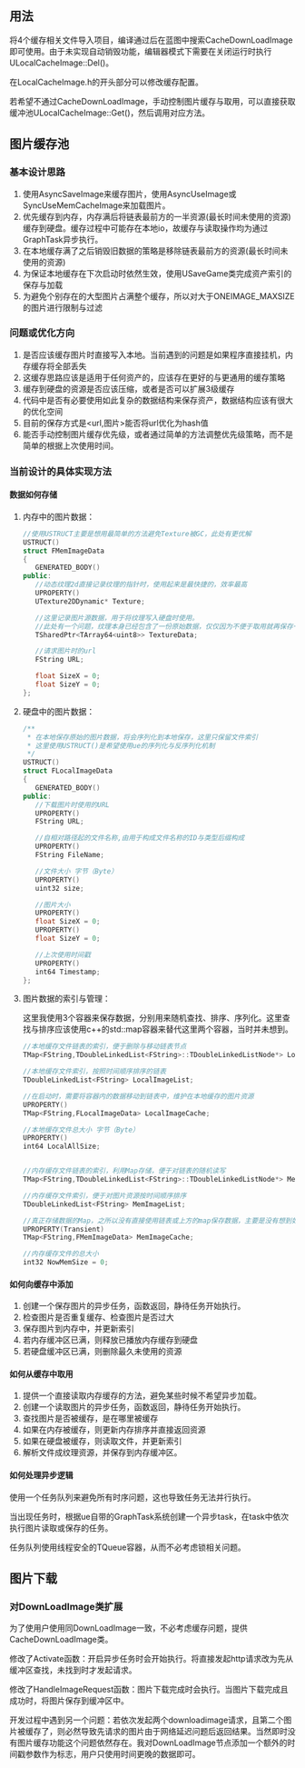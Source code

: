 ## 用法

将4个缓存相关文件导入项目，编译通过后在蓝图中搜索CacheDownLoadImage即可使用。由于未实现自动销毁功能，编辑器模式下需要在关闭运行时执行ULocalCacheImage::Del()。

在LocalCacheImage.h的开头部分可以修改缓存配置。

若希望不通过CacheDownLoadImage，手动控制图片缓存与取用，可以直接获取缓冲池ULocalCacheImage::Get()，然后调用对应方法。

## 图片缓存池

### 基本设计思路

1. 使用AsyncSaveImage来缓存图片，使用AsyncUseImage或SyncUseMemCacheImage来加载图片。
2. 优先缓存到内存，内存满后将链表最前方的一半资源(最长时间未使用的资源)缓存到硬盘。缓存过程中可能存在本地io，故缓存与读取操作均为通过GraphTask异步执行。
3. 在本地缓存满了之后销毁旧数据的策略是移除链表最前方的资源(最长时间未使用的资源)
4. 为保证本地缓存在下次启动时依然生效，使用USaveGame类完成资产索引的保存与加载
5. 为避免个别存在的大型图片占满整个缓存，所以对大于ONEIMAGE_MAXSIZE的图片进行限制与过滤

### 问题或优化方向

1. 是否应该缓存图片时直接写入本地。当前遇到的问题是如果程序直接挂机，内存缓存将全部丢失
2. 这缓存思路应该是适用于任何资产的，应该存在更好的与更通用的缓存策略
3. 缓存到硬盘的资源是否应该压缩，或者是否可以扩展3级缓存
4. 代码中是否有必要使用如此复杂的数据结构来保存资产，数据结构应该有很大的优化空间
5. 目前的保存方式是<url,图片>能否将url优化为hash值
6. 能否手动控制图片缓存优先级，或者通过简单的方法调整优先级策略，而不是简单的根据上次使用时间。

### 当前设计的具体实现方法

#### 数据如何存储

1. 内存中的图片数据：

   ```c++
   //使用USTRUCT主要是想用最简单的方法避免Texture被GC，此处有更优解
   USTRUCT()
   struct FMemImageData
   {
      GENERATED_BODY()
   public:
      //动态纹理2d直接记录纹理的指针时，使用起来是最快捷的，效率最高
      UPROPERTY()
      UTexture2DDynamic* Texture;
   
      //这里记录图片源数据，用于将纹理写入硬盘时使用。
      //此处有一个问题，纹理本身已经包含了一份原始数据，仅仅因为不便于取用就再保存一份有必要吗。
      TSharedPtr<TArray64<uint8>> TextureData;
   
      //请求图片时的url
      FString URL;
   
      float SizeX = 0;
      float SizeY = 0;
   };
   ```

2. 硬盘中的图片数据：

   ```c++
   /**
    * 在本地保存原始的图片数据，将会序列化到本地保存，这里只保留文件索引
    * 这里使用USTRUCT()是希望使用ue的序列化与反序列化机制
    */
   USTRUCT()
   struct FLocalImageData
   {
      GENERATED_BODY()
   public:
      //下载图片时使用的URL
      UPROPERTY()
      FString URL;
   
      //自相对路径起的文件名称,由用于构成文件名称的ID与类型后缀构成
      UPROPERTY()
      FString FileName;
   
      //文件大小 字节（Byte）
      UPROPERTY()
      uint32 size;
   
      //图片大小
      UPROPERTY()
      float SizeX = 0;
      UPROPERTY()
      float SizeY = 0;
   
      //上次使用时间戳
      UPROPERTY()
      int64 Timestamp;
   };
   ```

3. 图片数据的索引与管理：

   这里我使用3个容器来保存数据，分别用来随机查找、排序、序列化。这里查找与排序应该使用c++的std::map容器来替代这里两个容器，当时并未想到。

   ```c++
   //本地缓存文件链表的索引，便于删除与移动链表节点
   TMap<FString,TDoubleLinkedList<FString>::TDoubleLinkedListNode*> LocalImageIndex;
   
   //本地缓存文件索引，按照时间顺序排序的链表
   TDoubleLinkedList<FString> LocalImageList;
   
   //在启动时，需要将容器内的数据移动到链表中，维护在本地缓存的图片资源
   UPROPERTY()
   TMap<FString,FLocalImageData> LocalImageCache;
   
   //本地缓存文件总大小 字节（Byte）
   UPROPERTY()
   int64 LocalAllSize;
   
   
   //内存缓存文件链表的索引，利用Map存储，便于对链表的随机读写
   TMap<FString,TDoubleLinkedList<FString>::TDoubleLinkedListNode*> MemImageIndex;
   
   //内存缓存文件索引，便于对图片资源按时间顺序排序
   TDoubleLinkedList<FString> MemImageList;
   
   //真正存储数据的Map，之所以没有直接使用链表或上方的map保存数据，主要是没有想到如何将上方的容器内的值添加到GC管理，故使用第3个map来保存纹理
   UPROPERTY(Transient)
   TMap<FString,FMemImageData> MemImageCache;
   
   //内存缓存文件的总大小
   int32 NowMemSize = 0;
   ```

#### 如何向缓存中添加

1. 创建一个保存图片的异步任务，函数返回，静待任务开始执行。
2. 检查图片是否重复缓存、检查图片是否过大
3. 保存图片到内存中，并更新索引
4. 若内存缓冲区已满，则释放已播放内存缓存到硬盘
5. 若硬盘缓冲区已满，则删除最久未使用的资源

#### 如何从缓存中取用

1. 提供一个直接读取内存缓存的方法，避免某些时候不希望异步加载。
2. 创建一个读取图片的异步任务，函数返回，静待任务开始执行。
3. 查找图片是否被缓存，是在哪里被缓存
4. 如果在内存被缓存，则更新内存排序并直接返回资源
5. 如果在硬盘被缓存，则读取文件，并更新索引
6. 解析文件成纹理资源，并保存到内存缓冲区。

#### 如何处理异步逻辑

使用一个任务队列来避免所有时序问题，这也导致任务无法并行执行。

当出现任务时，根据ue自带的GraphTask系统创建一个异步task，在task中依次执行图片读取或保存的任务。

任务队列使用线程安全的TQueue容器，从而不必考虑锁相关问题。

## 图片下载

### 对DownLoadImage类扩展

为了使用户使用同DownLoadImage一致，不必考虑缓存问题，提供CacheDownLoadImage类。

修改了Activate函数：开启异步任务时会开始执行。将直接发起http请求改为先从缓冲区查找，未找到时才发起请求。

修改了HandleImageRequest函数：图片下载完成时会执行。当图片下载完成且成功时，将图片保存到缓冲区中。

开发过程中遇到另一个问题：若依次发起两个downloadimage请求，且第二个图片被缓存了，则必然导致先请求的图片由于网络延迟问题后返回结果。当然即时没有图片缓存功能这个问题依然存在。我对DownLoadImage节点添加一个额外的时间戳参数作为标志，用户只使用时间更晚的数据即可。

